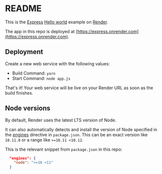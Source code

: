 # README

This is the [Express](https://expressjs.com) [Hello world](https://expressjs.com/en/starter/hello-world.html) example on [Render](https://render.com).

The app in this repo is deployed at [https://express.onrender.com](https://express.onrender.com).

## Deployment

Create a new web service with the following values:
  * Build Command: `yarn`
  * Start Command: `node app.js`

That's it! Your web service will be live on your Render URL as soon as the build finishes.

## Node versions
By default, Render uses the latest LTS version of Node.

It can also automatically detects and install the version of Node specified in the [engines](https://docs.npmjs.com/files/package.json#engines) directive in `package.json`. This can be an exact version like `10.11.0` or a range like `>=10.11 <10.12`.

This is the relevant snippet from `package.json` in this repo:
```json
  "engines": {
    "node": ">=10 <11"
  }
```
